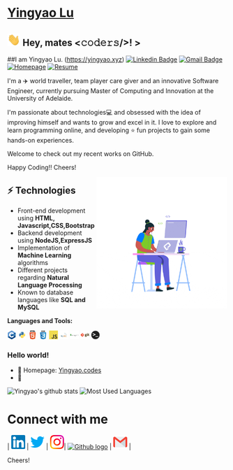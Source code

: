 # [Yingyao Lu](https://yingyao.xyz) <br/>
<h2> <img src="./assets/Hi.gif" width="30px"> Hey, mates <𝚌𝚘𝚍𝚎𝚛𝚜/>! ></h2>

##I am Yingyao Lu. (https://yingyao.xyz) [![Linkedin Badge](https://img.shields.io/badge/-Yingyao&20Lu-blue?style=flat-square&logo=Linkedin&logoColor=white&link=https://www.linkedin.com/in/yingyaolu)](https://www.linkedin.com/in/yingyaolu)
[![Gmail Badge](https://img.shields.io/badge/-emilylu123@gmail.com-c14438?style=flat-square&logo=Gmail&logoColor=white&link=mailto:bajajyash42828@gmail.com)](mailto:emilylu123@gmail.com)
[![Homepage](https://img.shields.io/badge/Homepage-http://yingyao.codes-success?link=http://yingyao.xyz)](https://yingyao.xyz)
[![Resume](https://img.shields.io/badge/Resume-Download%20here-blueviolet?link=http://yingyao.codes/Resume2020.pdf)](http://yingyao.codes/Resume2020.pdf)

I'm a ✈️ world traveller,  team player  care giver and an  innovative Software Engineer, currently pursuing Master of Computing and Innovation at the University of Adelaide. <br/>

I'm passionate about technologies💻 and obsessed with the idea of improving himself and wants to grow and excel in it. I love to explore and learn programming online, and developing ⭐ fun projects to gain some hands-on experiences.

Welcome to check out my recent works on  GitHub.

Happy Coding!! Cheers! 

<img align="right" alt="GIF" src="./assets/queen.gif" width="300px" />
  
## ⚡ Technologies

- Front-end development using **HTML, Javascript,CSS,Bootstrap**
- Backend development using **NodeJS,ExpressJS**
- Implementation of **Machine Learning** algorithms
- Different projects regarding **Natural Language Processing**
- Known to database languages like **SQL and MySQL**

**Languages and Tools:**  

<code><img height="20" src="https://raw.githubusercontent.com/github/explore/80688e429a7d4ef2fca1e82350fe8e3517d3494d/topics/cpp/cpp.png"></code>
<code><img height="20" src="https://raw.githubusercontent.com/github/explore/80688e429a7d4ef2fca1e82350fe8e3517d3494d/topics/python/python.png"></code>
<code><img height="20" src="https://raw.githubusercontent.com/github/explore/80688e429a7d4ef2fca1e82350fe8e3517d3494d/topics/html/html.png"></code>
<code><img height="20" src="https://raw.githubusercontent.com/github/explore/5c058a388828bb5fde0bcafd4bc867b5bb3f26f3/topics/css/css.png"></code>
<code><img height="20" src="https://raw.githubusercontent.com/github/explore/80688e429a7d4ef2fca1e82350fe8e3517d3494d/topics/javascript/javascript.png"></code>
<code><img height="20" src="https://raw.githubusercontent.com/github/explore/80688e429a7d4ef2fca1e82350fe8e3517d3494d/topics/mysql/mysql.png"></code>
<code><img height="20" src="https://raw.githubusercontent.com/github/explore/80688e429a7d4ef2fca1e82350fe8e3517d3494d/topics/mongodb/mongodb.png"></code>
<code><img height="20" src="https://raw.githubusercontent.com/github/explore/80688e429a7d4ef2fca1e82350fe8e3517d3494d/topics/git/git.png"></code>
<code><img height="20" src="https://raw.githubusercontent.com/github/explore/80688e429a7d4ef2fca1e82350fe8e3517d3494d/topics/terminal/terminal.png"></code>

### Hello world!
- 💬 Homepage: [Yingyao.codes](http://yingyao.codes)
- 📝 


![Yingyao's github stats](https://github-readme-stats.vercel.app/api?username=emilylu123&&hide=prs,issues,contrib&show_icons=true&theme=dracula)
![Most Used Languages](https://github-readme-stats.vercel.app/api/top-langs/?username=emilylu123&layout=compact&show_icons=true&theme=dracula)

# Connect with me

| [<img src="./assets/Linkedin.svg" alt="Linkedin Logo" width="32">](https://in.linkedin.com/in/yingyaolu) | [<img src="./assets/Twitter.svg" alt="Twitter Logo" width="32">](https://twitter.com/emilylu123) | [<img src="./assets/Instagram.svg" alt="instagram logo" width="32">](https://www.instagram.com/emilylu123/)| [<img src="https://cdn.svgporn.com/logos/github-icon.svg" alt="Github logo" width="34">](https://github.com/TheDudeThatCode) | [<img src="./assets/Gmail.svg" alt="Gmail logo" height="32">](mailto:emilylu123@gmail.com) |

Cheers!

